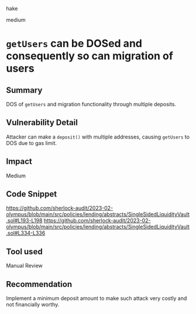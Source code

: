hake

medium

# `getUsers` can be DOSed and consequently so can  migration of users

## Summary
DOS of `getUsers` and migration functionality through multiple deposits.

## Vulnerability Detail

Attacker can make a `deposit()` with multiple addresses, causing `getUsers` to DOS due to gas limit.

## Impact
Medium

## Code Snippet
https://github.com/sherlock-audit/2023-02-olympus/blob/main/src/policies/lending/abstracts/SingleSidedLiquidityVault.sol#L193-L198
https://github.com/sherlock-audit/2023-02-olympus/blob/main/src/policies/lending/abstracts/SingleSidedLiquidityVault.sol#L334-L336

## Tool used

Manual Review

## Recommendation
Implement a minimum deposit amount to make such attack very costly and not financially worthy.